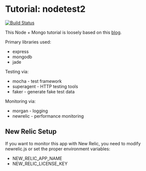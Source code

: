 # Tutorial: nodetest2

[![Build Status](https://travis-ci.org/kenahrens/nodetest2.svg?branch=master)](https://travis-ci.org/kenahrens/nodetest2)

This Node + Mongo tutorial is loosely based on this [blog](http://cwbuecheler.com/web/tutorials/2013/node-express-mongo/).

Primary libraries used:
* express
* mongodb
* jade
 
Testing via:
* mocha - test framework
* superagent - HTTP testing tools
* faker - generate fake test data

Monitoring via:
* morgan - logging
* newrelic - performance monitoring

## New Relic Setup

If you want to monitor this app with New Relic, you need to modify newrelic.js or set the proper environment variables:
* NEW_RELIC_APP_NAME
* NEW_RELIC_LICENSE_KEY
